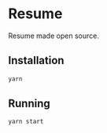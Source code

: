 # Resume

Resume made open source.

## Installation

```sh
yarn
```

## Running

```sh
yarn start
```
